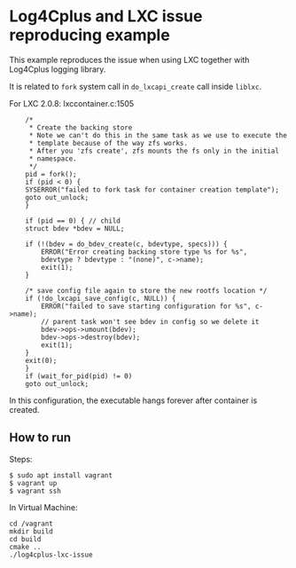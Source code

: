 # Log4Cplus and LXC issue reproducing example

This example reproduces the issue when using LXC together with Log4Cplus logging library.

It is related to `fork` system call in `do_lxcapi_create` call inside `liblxc`.

For LXC 2.0.8: lxccontainer.c:1505
```
    /*
     * Create the backing store
     * Note we can't do this in the same task as we use to execute the
     * template because of the way zfs works.
     * After you 'zfs create', zfs mounts the fs only in the initial
     * namespace.
     */
    pid = fork();
    if (pid < 0) {
	SYSERROR("failed to fork task for container creation template");
	goto out_unlock;
    }

    if (pid == 0) { // child
	struct bdev *bdev = NULL;

	if (!(bdev = do_bdev_create(c, bdevtype, specs))) {
	    ERROR("Error creating backing store type %s for %s",
		bdevtype ? bdevtype : "(none)", c->name);
	    exit(1);
	}

	/* save config file again to store the new rootfs location */
	if (!do_lxcapi_save_config(c, NULL)) {
	    ERROR("failed to save starting configuration for %s", c->name);
	    // parent task won't see bdev in config so we delete it
	    bdev->ops->umount(bdev);
	    bdev->ops->destroy(bdev);
	    exit(1);
	}
	exit(0);
    }
    if (wait_for_pid(pid) != 0)
	goto out_unlock;
```

In this configuration, the executable hangs forever after container is created.

## How to run

Steps:

```
$ sudo apt install vagrant
$ vagrant up
$ vagrant ssh
```

In Virtual Machine:
```
cd /vagrant
mkdir build
cd build
cmake ..
./log4cplus-lxc-issue
```


